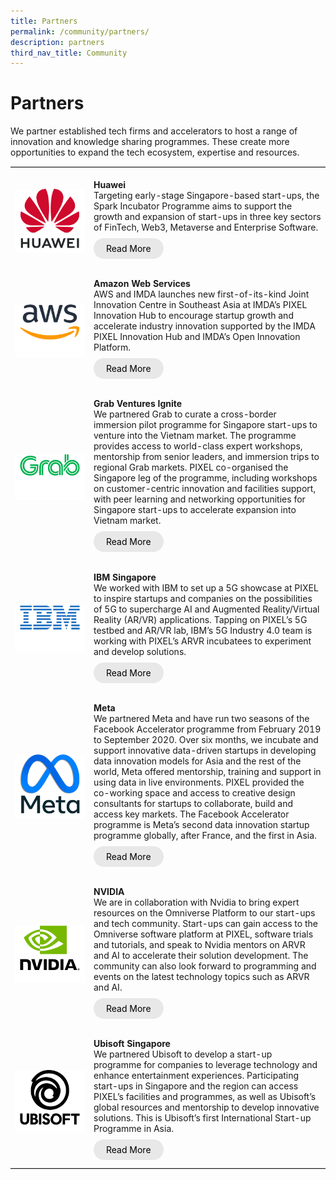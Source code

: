 ```yaml
---
title: Partners
permalink: /community/partners/
description: partners
third_nav_title: Community
---
```

# Partners
 
We partner established tech firms and accelerators to host a range of innovation and knowledge sharing programmes. These create more opportunities to expand the tech ecosystem, expertise and resources.

<table style="border-top:1px solid lightgrey; border-bottom:1px solid lightgrey;">
    <tr>
        <td style="width:25%;"><br><img src="/images/Community/Partners/Huawei.png"></td>
        <td>
            <br><b>Huawei</b>
            <br>Targeting early-stage Singapore-based start-ups, the Spark Incubator Programme aims to support the growth and expansion of start-ups in three key sectors of FinTech, Web3, Metaverse and Enterprise Software. 
            <br><br><a href="https://pixel.imda.gov.sg/success-stories/Press-Release/huawei/" target="_blank" style="background-color: #E8E8E8; color: black; text-decoration: none; border-radius: 100px; padding-left: 20px; padding-right: 20px; padding-top:8px; padding-bottom:8px">Read More</a><br><br>
        </td>
    </tr>
    <tr>
        <td><br><img src="/images/Community/Partners/AWS.png"></td>
        <td>
            <br><b>Amazon Web Services</b>
            <br> AWS and IMDA launches new first-of-its-kind Joint Innovation Centre in Southeast Asia at IMDA’s PIXEL Innovation Hub to encourage startup growth and accelerate industry innovation supported by the IMDA PIXEL Innovation Hub and IMDA’s Open Innovation Platform.
            <br><br><a href="https://pixel.imda.gov.sg/success-stories/press-release/aws/" target="_blank" style="background-color: #E8E8E8; color: black; text-decoration: none; border-radius: 100px; padding-left: 20px; padding-right: 20px; padding-top:8px; padding-bottom:8px">Read More</a><br><br>
        </td>
    </tr>
    <tr>
        <td><br><img src="/images/Community/Partners/Grab.png"></td>
        <td>
            <br><b>Grab Ventures Ignite</b>
            <br>We partnered Grab to curate a cross-border immersion pilot programme for Singapore start-ups to venture into the Vietnam market. The programme provides access to world-class expert workshops, mentorship from senior leaders, and immersion trips to regional Grab markets. PIXEL co-organised the Singapore leg of the programme, including workshops on customer-centric innovation and facilities support, with peer learning and networking opportunities for Singapore start-ups to accelerate expansion into Vietnam market.
            <br><br><a href="https://www.grab.com/sg/press/business/grab-collaborates-with-imda-to-pilot-grab-ventures-ignite-in-singapore/" target="_blank" style="background-color: #E8E8E8; color: black; text-decoration: none; border-radius: 100px; padding-left: 20px; padding-right: 20px; padding-top:8px; padding-bottom:8px">Read More</a><br><br>
        </td>
    </tr>
    <tr>
        <td><br><img src="/images/Community/Partners/IBM.png"></td>
        <td>
            <br><b>IBM Singapore</b>
            <br>We worked with IBM to set up a 5G showcase at PIXEL to inspire startups and companies on the possibilities of 5G to supercharge AI and Augmented Reality/Virtual Reality (AR/VR) applications. Tapping on PIXEL’s 5G testbed and AR/VR lab, IBM’s 5G Industry 4.0 team is working with PIXEL’s ARVR incubatees to experiment and develop solutions.
            <br><br><a href="https://www.imda.gov.sg/Content-and-News/Media-Releases-and-Speeches/Media-Releases/2020/IBM-IMDA-M1-and-Samsung-to-Collaborate-on-Singapores-First-5G-Industry-4_0-Trial" target="_blank" style="background-color: #E8E8E8; color: black; text-decoration: none; border-radius: 100px; padding-left: 20px; padding-right: 20px; padding-top:8px; padding-bottom:8px">Read More</a><br><br>
        </td>
    </tr>
    <tr>
        <td><br><img src="/images/Community/Partners/Meta.png"></td>
        <td>
            <br><b>Meta</b>
            <br>We partnered Meta and have run two seasons of the Facebook Accelerator programme from February 2019 to September 2020. Over six months, we incubate and support innovative data-driven startups in developing data innovation models for Asia and the rest of the world, Meta offered mentorship, training and support in using data in live environments. PIXEL provided the co-working space and access to creative design consultants for startups to collaborate, build and access key markets. The Facebook Accelerator programme is Meta’s second data innovation startup programme globally, after France, and the first in Asia.
            <br><br><a href="https://www.mci.gov.sg/pressroom/news-and-stories/pressroom/2021/3/speech-by-minister-s-iswaran-at-launch-of-upskill-with-facebook-singapore?page=10" target="_blank" style="background-color: #E8E8E8; color: black; text-decoration: none; border-radius: 100px; padding-left: 20px; padding-right: 20px; padding-top:8px; padding-bottom:8px">Read More</a><br><br>
        </td>
    </tr>
    <tr>
        <td><br><img src="/images/Community/Partners/Nvidia.png"></td>
        <td>
		    <br><b>NVIDIA</b> 
            <br>We are in collaboration with Nvidia to bring expert resources on the Omniverse Platform to our start-ups and tech community. Start-ups can gain access to the Omniverse software platform at PIXEL, software trials and tutorials, and speak to Nvidia mentors on ARVR and AI to accelerate their solution development. The community can also look forward to programming and events on the latest technology topics such as ARVR and AI.
            <br><br><a href="https://www.nvidia.com/en-us/" target="_blank" style="background-color: #E8E8E8; color: black; text-decoration: none; border-radius: 100px; padding-left: 20px; padding-right: 20px; padding-top:8px; padding-bottom:8px">Read More</a><br><br>
        </td>
    </tr>
    <tr>
        <td><br><img src="/images/Community/Partners/Ubisoft.png"></td>
        <td>
            <br><b>Ubisoft Singapore</b> 
            <br>We partnered Ubisoft to develop a start-up programme for companies to leverage technology and enhance entertainment experiences. Participating start-ups in Singapore and the region can access PIXEL’s facilities and programmes, as well as Ubisoft’s global resources and mentorship to develop innovative solutions. This is Ubisoft’s first International Start-up Programme in Asia.
            <br><br><a href="https://news.ubisoft.com/en-us/article/Dv8yabFrdkvbKG0VNdFgd/ubisoft-startup-program-expands-into-singapore-as-ubisoft-entrepreneurs-lab" target="_blank" style="background-color: #E8E8E8; color: black; text-decoration: none; border-radius: 100px; padding-left: 20px; padding-right: 20px; padding-top:8px; padding-bottom:8px">Read More</a><br><br>
        </td>
    </tr>
</table>